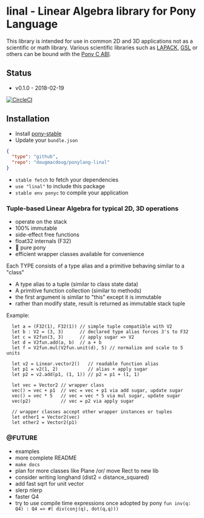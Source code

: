 # linal - Linear Algebra library for Pony Language

This library is intended for use in common 2D and 3D applications
not as a scientific or math library. Various scientific libraries
such as [LAPACK](https://github.com/Reference-LAPACK/lapack), [GSL](https://www.gnu.org/software/gsl/) or others can be bound with the [Pony C ABI](https://tutorial.ponylang.org/c-ffi/).

## Status

* v0.1.0  - 2018-02-19

[![CircleCI](https://circleci.com/gh/dougmacdoug/ponylang-linal.svg?style=svg)](https://circleci.com/gh/dougmacdoug/ponylang-linal)


## Installation

* Install [pony-stable](https://github.com/ponylang/pony-stable)
* Update your `bundle.json`

```json
{ 
  "type": "github",
  "repo": "dougmacdoug/ponylang-linal"
}
```

* `stable fetch` to fetch your dependencies
* `use "linal"` to include this package
* `stable env ponyc` to compile your application


### Tuple-based Linear Algebra for typical 2D, 3D operations  
  * operate on the stack
  * 100% immutable
  * side-effect free functions
  * float32 internals (F32)
  * 🐎 pure pony
  * efficient wrapper classes available for convenience

Each TYPE consists of a type alias and a primitive behaving similar to a "class"
 - A type alias to a tuple (similar to class state data)
 - A primitive function collection (similar to methods)
 - the first argument is similar to "this" except it is immutable
 - rather than modify state, result is returned as immutable stack tuple

Example:

```
  let a = (F32(1), F32(1)) // simple tuple compatible with V2
  let b : V2 = (3, 3)      // declared type alias forces 3's to F32
  let c = V2fun(3, 3)      // apply sugar => V2
  let d = V2fun.add(a, b)  // a + b
  let f = V2fun.mul(V2fun.unit(d), 5) // normalize and scale to 5 units

  let v2 = Linear.vector2()   // readable function alias
  let p1 = v2(1, 2)           // alias + apply sugar
  let p2 = v2.add(p1, (1, 1)) // p2 = p1 + (1, 1)

  let vec = Vector2 // wrapper class
  vec() = vec + p1  // vec = vec + p1 via add sugar, update sugar
  vec() = vec * 5   // vec = vec * 5 via mul sugar, update sugar
  vec(p2)           // vec = p2 via apply sugar

  // wrapper classes accept other wrapper instances or tuples
  let other1 = Vector2(vec)
  let other2 = Vector2(p1)
```


### @FUTURE

  * examples
  * more complete README
  * `make docs`
  * plan for more classes like Plane /or/ move Rect to new lib
  * consider writing longhand (dist2 = distance_squared)
  * add fast sqrt for unit vector
  * slerp nlerp
  * faster Q4
  * try to use compile time expressions once adopted by pony
     `fun inv(q: Q4) : Q4 => #( div(conj(q), dot(q,q)))`

